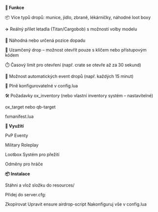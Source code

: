 **🔧 Funkce**

📦 Více typů dropů: munice, jídlo, zbraně, lékárničky, náhodné loot boxy

✈️ Reálný přílet letadla (Titan/Cargobob) s možností volby modelu

🎯 Náhodná nebo určená pozice dopadu

🔐 Uzamčený drop – možnost otevřít pouze s klíčem nebo přístupovým kódem

⏱️ Časový limit pro otevření (např. crate se otevře až za 30 sekund)

🔁 Možnost automatických event dropů (např. každých 15 minut)

📜 Plně konfigurovatelné v config.lua

🛠️ Požadavky
ox_inventory (nebo vlastní inventory systém – nastavitelné)

ox_target nebo qb-target

fxmanifest.lua

**🧠 Využití**

PvP Eventy

Military Roleplay

Lootbox Systém pro přežití

Odměny pro hráče

**📦 Instalace**

Stáhni a vlož složku do resources/

Přidej do server.cfg:

Zkopírovat
Upravit
ensure airdrop-script
Nakonfiguruj vše v config.lua

